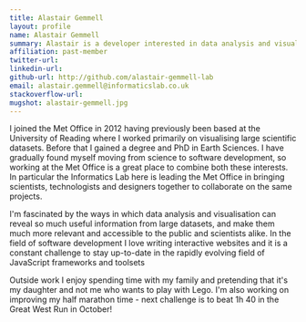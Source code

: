 ```yaml
---
title: Alastair Gemmell
layout: profile
name: Alastair Gemmell
summary: Alastair is a developer interested in data analysis and visualisation.
affiliation: past-member
twitter-url: 
linkedin-url: 
github-url: http://github.com/alastair-gemmell-lab
email: alastair.gemmell@informaticslab.co.uk
stackoverflow-url: 
mugshot: alastair-gemmell.jpg
---
```


I joined the Met Office in 2012 having previously been based at the University of Reading where I worked primarily on visualising large scientific datasets. Before that I gained a degree and PhD in Earth Sciences. I have gradually found myself moving from science to software development, so working at the Met Office is a great place to combine both these interests. In particular the Informatics Lab here is leading the Met Office in bringing scientists, technologists and designers together to collaborate on the same projects.

I'm fascinated by the ways in which data analysis and visualisation can reveal so much useful information from large datasets, and make them much more relevant and accessible to the public and scientists alike. In the field of software development I love writing interactive websites and it is a constant challenge to stay up-to-date in the rapidly evolving field of JavaScript frameworks and toolsets

Outside work I enjoy spending time with my family and pretending that it's my daughter and not me who wants to play with Lego. I'm also working on improving my half marathon time - next challenge is to beat 1h 40 in the Great West Run in October!
